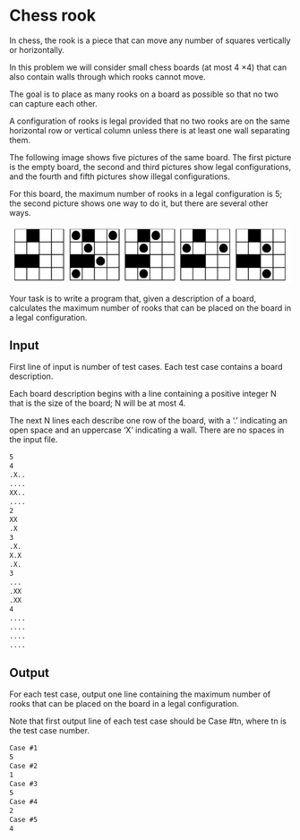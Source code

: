 # Chess rook

In chess, the rook is a piece that can move any number of squares vertically or horizontally.

In this problem we will consider small chess boards (at most 4 ×4) that can also contain walls through which rooks cannot move.

The goal is to place as many rooks on a board as possible so that no two can capture each other.

A configuration of rooks is legal provided that no two rooks are on the same horizontal row or vertical column unless there is at least one wall separating them.

The following image shows five pictures of the same board. The first picture is the empty board, the second and third pictures show legal configurations, and the fourth and fifth pictures show illegal configurations.

For this board, the maximum number of rooks in a legal configuration is 5; the second picture shows one way to do it, but there are several other ways.

![example](example.png)

Your task is to write a program that, given a description of a board, calculates the maximum number of rooks that can be placed on the board in a legal configuration.

## Input

First line of input is number of test cases. Each test case contains a board description.

Each board description begins with a line containing a positive integer N that is the size of the board; N will be at most 4.

The next N lines each describe one row of the board, with a ‘.’ indicating an open space and an uppercase ‘X’ indicating a wall. There are no spaces in the input file.

```
5
4
.X..
....
XX..
....
2
XX
.X
3
.X.
X.X
.X.
3
...
.XX
.XX
4
....
....
....
....
```

## Output

For each test case, output one line containing the maximum number of rooks that can be placed on the board in a legal configuration.

Note that first output line of each test case should be Case #tn, where tn is the test case number.

```
Case #1
5
Case #2
1
Case #3
5
Case #4
2
Case #5
4
```

